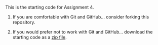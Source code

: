 This is the starting code for Assignment 4.

  1. If you are comfortable with Git and GitHub... consider forking this
     repository.

  2. If you would prefer not to work with Git and GitHub... download the
     starting code as a
     [zip file](https://github.com/Old-Dominion-Univ-CS-Dept/2025-Summer-CS330-Java-Inventory-OOP-2/archive/refs/heads/main.zip).
